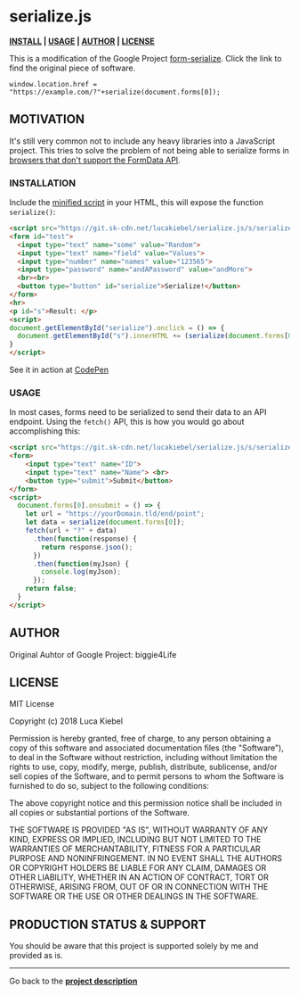# serialize.js
[d]: #project
**[INSTALL][i] | [USAGE][u] | [AUTHOR][auth] | [LICENSE][cpl]**

This is a modification of the Google Project [form-serialize](https://code.google.com/archive/p/form-serialize/). Click the link to find the original piece of software. 

```
window.location.href = "https://example.com/?"+serialize(document.forms[0]);
```

## MOTIVATION
It's still very common not to include any heavy libraries into a JavaScript project. This tries to solve the problem of not being able to serialize forms in [browsers that don't support the FormData API](https://developer.mozilla.org/en-US/docs/Web/API/FormData#Browser_compatibility). 

### INSTALLATION
[i]: #installation 'Installation guide' 

Include the [minified script](https://git.sk-cdn.net/lucakiebel/serialize.js/s/serialize.min.js) in your HTML, this will expose the function `serialize()`:
```html
<script src="https://git.sk-cdn.net/lucakiebel/serialize.js/s/serialize.min.js"></script>
<form id="test">
  <input type="text" name="some" value="Random">
  <input type="text" name="field" value="Values"> 
  <input type="number" name="names" value="123565">
  <input type="password" name="andAPassword" value="andMore">
  <br><br>
  <button type="button" id="serialize">Serialize!</button>
</form>
<hr>
<p id="s">Result: </p>
<script>
document.getElementById("serialize").onclick = () => {
  document.getElementById("s").innerHTML += (serialize(document.forms[0])); 
}
</script>
```
See it in action at [CodePen](https://codepen.io/lucakiebel/pen/VxzxwN?editors=1010)


### USAGE
[u]: #usage 'Product usage'

In most cases, forms need to be serialized to send their data to an API endpoint. Using the `fetch()` API, this is how you would go about accomplishing this:
```html
<script src="https://git.sk-cdn.net/lucakiebel/serialize.js/s/serialize.min.js"></script>
<form>
	<input type="text" name="ID">
	<input type="text" name="Name"> <br>
	<button type="submit">Submit</button>
</form>
<script> 
  document.forms[0].onsubmit = () => { 
    let url = "https://yourDomain.tld/end/point";
    let data = serialize(document.forms[0]); 
    fetch(url + "?" + data)
      .then(function(response) {
        return response.json();
      })
      .then(function(myJson) {
        console.log(myJson);
      });
    return false; 
  } 
</script>
```

## AUTHOR
[auth]: #author 'Credits & author\'s contacts info '
Original Auhtor of Google Project: biggie4Life

## LICENSE
[cpl]:#contribution--license 'Contribution guide & license info'

MIT License

Copyright (c) 2018 Luca Kiebel

Permission is hereby granted, free of charge, to any person obtaining a copy
of this software and associated documentation files (the "Software"), to deal
in the Software without restriction, including without limitation the rights
to use, copy, modify, merge, publish, distribute, sublicense, and/or sell
copies of the Software, and to permit persons to whom the Software is
furnished to do so, subject to the following conditions:

The above copyright notice and this permission notice shall be included in all
copies or substantial portions of the Software.

THE SOFTWARE IS PROVIDED "AS IS", WITHOUT WARRANTY OF ANY KIND, EXPRESS OR
IMPLIED, INCLUDING BUT NOT LIMITED TO THE WARRANTIES OF MERCHANTABILITY,
FITNESS FOR A PARTICULAR PURPOSE AND NONINFRINGEMENT. IN NO EVENT SHALL THE
AUTHORS OR COPYRIGHT HOLDERS BE LIABLE FOR ANY CLAIM, DAMAGES OR OTHER
LIABILITY, WHETHER IN AN ACTION OF CONTRACT, TORT OR OTHERWISE, ARISING FROM,
OUT OF OR IN CONNECTION WITH THE SOFTWARE OR THE USE OR OTHER DEALINGS IN THE
SOFTWARE.

## PRODUCTION STATUS & SUPPORT
[ps]: #production-status--support 'Production use disclaimer & support info'

You should be aware that this project is supported solely by me and provided as is.

<hr>

Go back to the **[project description][d]**

